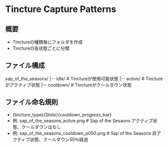 # Tincture Capture Patterns

## 概要
- Tinctureの種類毎にフォルダを作成
- Tinctureの各状態ごとに分類

## ファイル構成
sap_of_the_seasons/
|-- idle/       # Tinctureが使用可能状態
|-- active/     # Tinctureがアクティブ状態
|-- cooldown/   # Tinctureがクールダウン状態

## ファイル命名規則
- {tincture_type}_{State}_{cooldown_progress_bar}
- 例: sap_of_the_seasons_active.png     # Sap of the Sesaons アクティブ状態、クールダウンはなし
- 例: sap_of_the_seasons_cooldown_p050.png  # Sap of the Seasons 非アクティブ状態、クールダウン50％経過